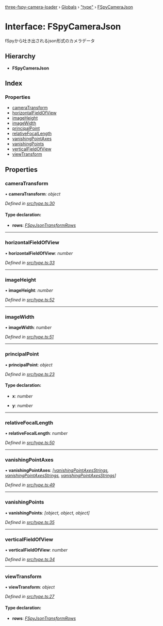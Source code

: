 [three-fspy-camera-loader](../README.md) › [Globals](../globals.md) › ["type"](../modules/_type_.md) › [FSpyCameraJson](_type_.fspycamerajson.md)

# Interface: FSpyCameraJson

fSpyから吐き出されるjson形式のカメラデータ

## Hierarchy

* **FSpyCameraJson**

## Index

### Properties

* [cameraTransform](_type_.fspycamerajson.md#cameratransform)
* [horizontalFieldOfView](_type_.fspycamerajson.md#horizontalfieldofview)
* [imageHeight](_type_.fspycamerajson.md#imageheight)
* [imageWidth](_type_.fspycamerajson.md#imagewidth)
* [principalPoint](_type_.fspycamerajson.md#principalpoint)
* [relativeFocalLength](_type_.fspycamerajson.md#relativefocallength)
* [vanishingPointAxes](_type_.fspycamerajson.md#vanishingpointaxes)
* [vanishingPoints](_type_.fspycamerajson.md#vanishingpoints)
* [verticalFieldOfView](_type_.fspycamerajson.md#verticalfieldofview)
* [viewTransform](_type_.fspycamerajson.md#viewtransform)

## Properties

###  cameraTransform

• **cameraTransform**: *object*

*Defined in [src/type.ts:30](https://github.com/nasikusa/THREE.FSpyCamera/blob/91b0a2d/src/type.ts#L30)*

#### Type declaration:

* **rows**: *[FSpyJsonTransformRows](../modules/_type_.md#fspyjsontransformrows)*

___

###  horizontalFieldOfView

• **horizontalFieldOfView**: *number*

*Defined in [src/type.ts:33](https://github.com/nasikusa/THREE.FSpyCamera/blob/91b0a2d/src/type.ts#L33)*

___

###  imageHeight

• **imageHeight**: *number*

*Defined in [src/type.ts:52](https://github.com/nasikusa/THREE.FSpyCamera/blob/91b0a2d/src/type.ts#L52)*

___

###  imageWidth

• **imageWidth**: *number*

*Defined in [src/type.ts:51](https://github.com/nasikusa/THREE.FSpyCamera/blob/91b0a2d/src/type.ts#L51)*

___

###  principalPoint

• **principalPoint**: *object*

*Defined in [src/type.ts:23](https://github.com/nasikusa/THREE.FSpyCamera/blob/91b0a2d/src/type.ts#L23)*

#### Type declaration:

* **x**: *number*

* **y**: *number*

___

###  relativeFocalLength

• **relativeFocalLength**: *number*

*Defined in [src/type.ts:50](https://github.com/nasikusa/THREE.FSpyCamera/blob/91b0a2d/src/type.ts#L50)*

___

###  vanishingPointAxes

• **vanishingPointAxes**: *[[vanishingPointAxesStrings](../modules/_type_.md#vanishingpointaxesstrings), [vanishingPointAxesStrings](../modules/_type_.md#vanishingpointaxesstrings), [vanishingPointAxesStrings](../modules/_type_.md#vanishingpointaxesstrings)]*

*Defined in [src/type.ts:49](https://github.com/nasikusa/THREE.FSpyCamera/blob/91b0a2d/src/type.ts#L49)*

___

###  vanishingPoints

• **vanishingPoints**: *[object, object, object]*

*Defined in [src/type.ts:35](https://github.com/nasikusa/THREE.FSpyCamera/blob/91b0a2d/src/type.ts#L35)*

___

###  verticalFieldOfView

• **verticalFieldOfView**: *number*

*Defined in [src/type.ts:34](https://github.com/nasikusa/THREE.FSpyCamera/blob/91b0a2d/src/type.ts#L34)*

___

###  viewTransform

• **viewTransform**: *object*

*Defined in [src/type.ts:27](https://github.com/nasikusa/THREE.FSpyCamera/blob/91b0a2d/src/type.ts#L27)*

#### Type declaration:

* **rows**: *[FSpyJsonTransformRows](../modules/_type_.md#fspyjsontransformrows)*
